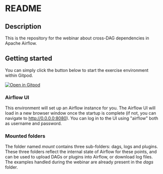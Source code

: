 # README

## Description

This is the repository for the webinar about cross-DAG dependencies in Apache Airflow.

## Getting started

You can simply click the button below to start the exercise environment within Gitpod.

[![Open in Gitpod](
    https://gitpod.io/button/open-in-gitpod.svg
)](https://gitpod.io/#https://github.com/datamindedbe/academy_airflow)

### Airflow UI

This environment will set up an Airflow instance for you.
The Airflow UI will load in a new browser window once the startup is complete (if not, you can navigate to http://0.0.0.0:8080).
You can log in to the UI using "airflow" both as username and password.

### Mounted folders

The folder named *mount* contains three sub-folders: dags, logs and plugins.
These three folders reflect the internal state of Airflow for these points,
and can be used to upload DAGs or plugins into Airflow, or download log files. The examples handled during the webinar are already present in the *dags* folder.

